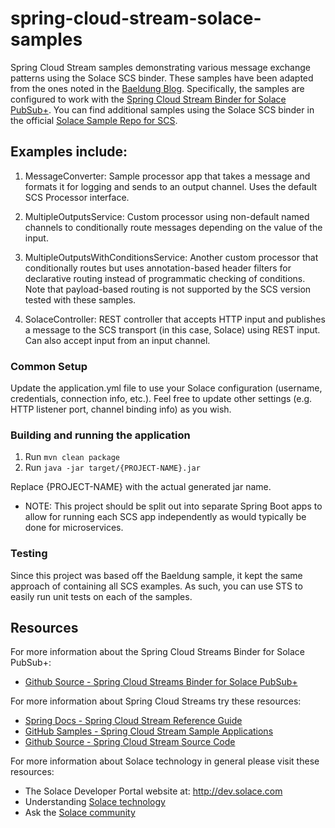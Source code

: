 # spring-cloud-stream-solace-samples
Spring Cloud Stream samples demonstrating various message exchange patterns using the Solace SCS binder.  These samples have been adapted from the ones noted in the [Baeldung Blog](https://www.baeldung.com/spring-cloud-stream).  Specifically, the samples are configured to work with the [Spring Cloud Stream Binder for Solace PubSub+](https://github.com/SolaceProducts/spring-cloud-stream-binder-solace).  You can find additional samples using the Solace SCS binder in the official [Solace Sample Repo for SCS](https://github.com/SolaceLabs/solace-samples-spring-cloud-stream).

## Examples include:

1. MessageConverter:  Sample processor app that takes a message and formats it for logging and sends to an output channel.  Uses the default SCS Processor interface.

2. MultipleOutputsService: Custom processor using non-default named channels to conditionally route messages depending on the value of the input.

3.  MultipleOutputsWithConditionsService:  Another custom processor that conditionally routes but uses annotation-based header filters for declarative routing instead of programmatic checking of conditions.  Note that payload-based routing is not supported by the SCS version tested with these samples.

4.  SolaceController:  REST controller that accepts HTTP input and publishes a message to the SCS transport (in this case, Solace) using REST input.  Can also accept input from an input channel.

### Common Setup

Update the application.yml file to use your Solace configuration (username, credentials, connection info, etc.).  Feel free to update other settings (e.g. HTTP listener port, channel binding info) as you wish.

### Building and running the application

1. Run `mvn clean package`
2. Run `java -jar target/{PROJECT-NAME}.jar`

Replace {PROJECT-NAME} with the actual generated jar name.

* NOTE:  This project should be split out into separate Spring Boot apps to allow for running each SCS app independently as would typically be done for microservices.  

### Testing

Since this project was based off the Baeldung sample, it kept the same approach of containing all SCS examples.  As such, you can use STS to easily run unit tests on each of the samples.

## Resources

For more information about the Spring Cloud Streams Binder for Solace PubSub+:

- [Github Source - Spring Cloud Streams Binder for Solace PubSub+](https://github.com/SolaceProducts/spring-cloud-stream-binder-solace/)

For more information about Spring Cloud Streams try these resources:

- [Spring Docs - Spring Cloud Stream Reference Guide](https://docs.spring.io/spring-cloud-stream/docs/current/reference/htmlsingle/)
- [GitHub Samples - Spring Cloud Stream Sample Applications](https://github.com/spring-cloud/spring-cloud-stream-samples)
- [Github Source - Spring Cloud Stream Source Code](https://github.com/spring-cloud/spring-cloud-stream)

For more information about Solace technology in general please visit these resources:

- The Solace Developer Portal website at: http://dev.solace.com
- Understanding [Solace technology](http://dev.solace.com/tech/)
- Ask the [Solace community](http://dev.solace.com/community/)
